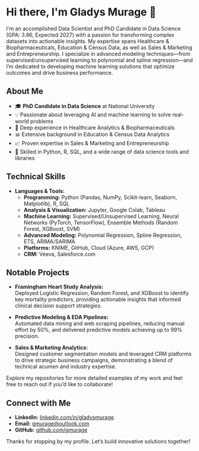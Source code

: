 # Hi there, I'm Gladys Murage 👋

I'm an accomplished Data Scientist and PhD Candidate in Data Science (GPA: 3.86, Expected 2027) with a passion for transforming complex datasets into actionable insights. My expertise spans Healthcare & Biopharmaceuticals, Education & Census Data, as well as Sales & Marketing and Entrepreneurship. I specialize in advanced modeling techniques—from supervised/unsupervised learning to polynomial and spline regression—and I’m dedicated to developing machine learning solutions that optimize outcomes and drive business performance.

## About Me

- 🎓 **PhD Candidate in Data Science** at National University
- 💡 Passionate about leveraging AI and machine learning to solve real-world problems
- 🏥 Deep experience in Healthcare Analytics & Biopharmaceuticals
- 📊 Extensive background in Education & Census Data Analytics
- 📈 Proven expertise in Sales & Marketing and Entrepreneurship
- 🔧 Skilled in Python, R, SQL, and a wide range of data science tools and libraries

## Technical Skills

- **Languages & Tools:**  
  - **Programming:** Python (Pandas, NumPy, Scikit-learn, Seaborn, Matplotlib), R, SQL  
  - **Analysis & Visualization:** Jupyter, Google Colab, Tableau  
  - **Machine Learning:** Supervised/Unsupervised Learning, Neural Networks (PyTorch, TensorFlow), Ensemble Methods (Random Forest, XGBoost, SVM)  
  - **Advanced Modeling:** Polynomial Regression, Spline Regression, ETS, ARIMA/SARIMA  
  - **Platforms:** KNIME, GitHub, Cloud (Azure, AWS, GCP)  
  - **CRM:** Veeva, Salesforce.com

## Notable Projects

- **Framingham Heart Study Analysis:**  
  Deployed Logistic Regression, Random Forest, and XGBoost to identify key mortality predictors, providing actionable insights that informed clinical decision support strategies.
  
- **Predictive Modeling & EDA Pipelines:**  
  Automated data mining and web scraping pipelines, reducing manual effort by 50%, and delivered predictive models achieving up to 99% precision.
  
- **Sales & Marketing Analytics:**  
  Designed customer segmentation models and leveraged CRM platforms to drive strategic business campaigns, demonstrating a blend of technical acumen and industry expertise.

Explore my repositories for more detailed examples of my work and feel free to reach out if you’d like to collaborate!

## Connect with Me

- **LinkedIn:** [linkedin.com/in/gladysmurage](https://www.linkedin.com/in/gladysmurage)  
- **Email:** gmurage@outlook.com  
- **GitHub:** [github.com/gmurage](https://github.com/gmurage)

Thanks for stopping by my profile. Let’s build innovative solutions together!
